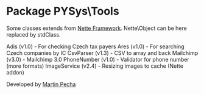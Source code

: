 Package PYSys\Tools
===================

Some classes extends from [Nette Framework](https://github.com/nette/nette).
Nette\Object can be here replaced by stdClass.

Adis (v1.0) - For checking Czech tax payers
Ares (v1.0) - For searching Czech companies by IC
CsvParser (v1.3) - CSV to array and back
Mailchimp (v3.0) - Mailchimp 3.0
PhoneNumber (v1.0) - Validator for phone number (more formats)
ImageService (v2.4) - Resizing images to cache (Nette addon)

Developed by [Martin Pecha](http://www.pecha.pro) 

